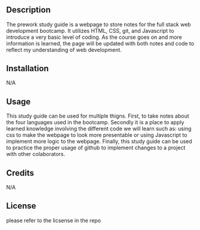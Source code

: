 # <Prework study guide webpage>

## Description

The prework study guide is a webpage to store notes for the full stack web development bootcamp. It utilizes HTML, CSS, git, and Javascript to introduce a very basic level of coding. As the course goes on and more information is learned, the page will be updated with both notes and code to reflect my understanding of web development.

## Installation

N/A

## Usage

This study guide can be used for multiple thigns. First, to take notes about the four languages used in the bootcamp. Secondly it is a place to apply learned knowledge involving the different code we will learn such as: using css to make the webpage to look more presentable or using Javascript to implement more logic to the webpage. Finally, this study guide can be used to practice the proper usage of github to implement changes to a project with other colaborators.

## Credits

N/A

## License

please refer to the licsense in the repo

